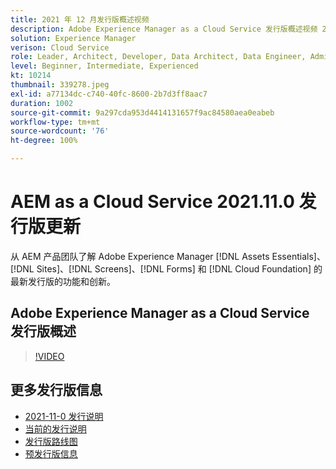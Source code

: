 ```yaml
---
title: 2021 年 12 月发行版概述视频
description: Adobe Experience Manager as a Cloud Service 发行版概述视频 2021.11.0。
solution: Experience Manager
verison: Cloud Service
role: Leader, Architect, Developer, Data Architect, Data Engineer, Admin, User
level: Beginner, Intermediate, Experienced
kt: 10214
thumbnail: 339278.jpeg
exl-id: a77134dc-c740-40fc-8600-2b7d3ff8aac7
duration: 1002
source-git-commit: 9a297cda953d4414131657f9ac84580aea0eabeb
workflow-type: tm+mt
source-wordcount: '76'
ht-degree: 100%

---
```


# AEM as a Cloud Service 2021.11.0 发行版更新

从 AEM 产品团队了解 Adobe Experience Manager [!DNL Assets Essentials]、[!DNL Sites]、[!DNL Screens]、[!DNL Forms] 和 [!DNL Cloud Foundation] 的最新发行版的功能和创新。

## Adobe Experience Manager as a Cloud Service 发行版概述

>[!VIDEO](https://video.tv.adobe.com/v/339278/?quality=12&learn=on)

## 更多发行版信息

* [2021-11-0 发行说明](https://experienceleague.adobe.com/docs/experience-manager-cloud-service/content/release-notes/release-notes/2021/release-notes-2021-11-0.html)
* [当前的发行说明](https://experienceleague.adobe.com/docs/experience-manager-cloud-service/content/release-notes/home.html?lang=zh-Hans)
* [发行版路线图](https://experienceleague.adobe.com/docs/experience-manager-release-information/aem-release-updates/update-releases-roadmap.html?lang=zh-Hans)
* [预发行版信息](https://experienceleague.adobe.com/docs/experience-manager-cloud-service/content/release-notes/prerelease.html)

